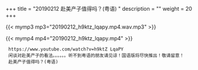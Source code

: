 +++
title = "20190212  赴美产子值得吗？(粤语) "
description = ""
weight = 20
+++

{{< mymp3 mp3="20190212_h9ktz_lqapy.mp4.wav.mp3" >}}

{{< mymp4 mp4="20190212_h9ktz_lqapy.mp4" >}}

     https://www.youtube.com/watch?v=h9ktZ LqaPY 
     闲谈对赴美产子的看法。。。。。。听不到粤语的朋友请见谅！国语版将尽快推出！敬请留意！ 
     赴美产子值得吗？(粤语) 
